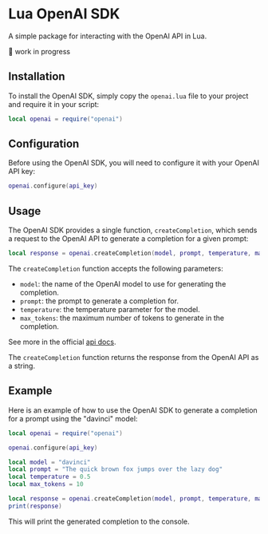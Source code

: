 # Lua OpenAI SDK

A simple package for interacting with the OpenAI API in Lua.

🚧 work in progress

## Installation

To install the OpenAI SDK, simply copy the `openai.lua` file to your project
and require it in your script:

```lua
local openai = require("openai")
```

## Configuration

Before using the OpenAI SDK, you will need to configure it with your OpenAI API
key:

```lua
openai.configure(api_key)
```

## Usage

The OpenAI SDK provides a single function, `createCompletion`, which sends a
request to the OpenAI API to generate a completion for a given prompt:

```lua
local response = openai.createCompletion(model, prompt, temperature, max_tokens)
```

The `createCompletion` function accepts the following parameters:

- `model`: the name of the OpenAI model to use for generating the completion.
- `prompt`: the prompt to generate a completion for.
- `temperature`: the temperature parameter for the model.
- `max_tokens`: the maximum number of tokens to generate in the completion.

See more in the official [api docs](https://beta.openai.com/docs/api-reference/completions/create).

The `createCompletion` function returns the response from the OpenAI API as a
string.

## Example

Here is an example of how to use the OpenAI SDK to generate a completion for a
prompt using the "davinci" model:

```lua
local openai = require("openai")

openai.configure(api_key)

local model = "davinci"
local prompt = "The quick brown fox jumps over the lazy dog"
local temperature = 0.5
local max_tokens = 10

local response = openai.createCompletion(model, prompt, temperature, max_tokens)
print(response)
```

This will print the generated completion to the console.

